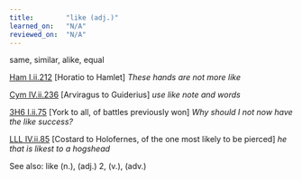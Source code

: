 ```yaml
---
title:        "like (adj.)"
learned_on:   "N/A"
reviewed_on:  "N/A"
---
```


same, similar, alike, equal

[Ham I.ii.212](https://www.shakespeareswords.com/Public/Play.aspx?Act=1&Scene=2&WorkId=2#115358) \[Horatio to Hamlet\] *These hands are not more like*

[Cym IV.ii.236](https://www.shakespeareswords.com/Public/Play.aspx?Act=4&Scene=2&WorkId=7#139828) \[Arviragus to Guiderius\] *use like note and words*

[3H6 I.ii.75](https://www.shakespeareswords.com/Public/Play.aspx?Act=1&Scene=2&WorkId=31#224731) \[York to all, of battles previously won\] *Why should I not now have the like success?*

[LLL IV.ii.85](https://www.shakespeareswords.com/Public/Play.aspx?Act=4&Scene=2&WorkId=28#213860) \[Costard to Holofernes, of the one most likely to be pierced\] *he that is likest to a hogshead*

See also: like (n.), (adj.) 2, (v.), (adv.)

